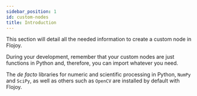 ```yaml
---
sidebar_position: 1
id: custom-nodes
title: Introduction
---
```


This section will detail all the needed information to create a custom node in Flojoy. 

During your development, remember that your custom nodes are just functions in Python and, therefore, you can import whatever you need. 

The _de facto_ libraries for numeric and scientific processing in Python, `NumPy` and `SciPy`, as well as others such as `OpenCV` are installed by default with Flojoy.
